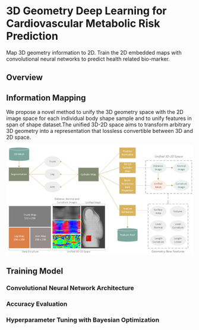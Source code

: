 # 3D Geometry Deep Learning for Cardiovascular Metabolic Risk Prediction
Map 3D geometry information to 2D. Train the 2D embedded maps with convolutional neural networks to predict health related bio-marker.  

## Overview

## Information Mapping
We propose a novel method to unify the 3D geometry space with the 2D image space for each individual body shape sample and to unify features in span of shape dataset.The unified 3D-2D space aims to transform arbitrary 3D geometry into a representation that lossless convertible between 3D and 2D space. 

<p align="center">
<img width="600" src= demo/3D_Shape_Embedding.png>
</p>

## Training Model
### Convolutional Neural Network Architecture

### Accuracy Evaluation

### Hyperparameter Tuning with Bayesian Optimization



